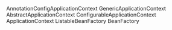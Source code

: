 AnnotationConfigApplicationContext
GenericApplicationContext
AbstractApplicationContext
ConfigurableApplicationContext
ApplicationContext
ListableBeanFactory
BeanFactory